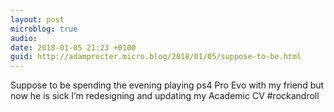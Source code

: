 ```yaml
---
layout: post
microblog: true
audio: 
date: 2018-01-05 21:23 +0100
guid: http://adamprocter.micro.blog/2018/01/05/suppose-to-be.html
---
```

Suppose to be spending the evening playing ps4 Pro Evo with my friend but now he is sick I’m redesigning and updating my Academic CV #rockandroll
